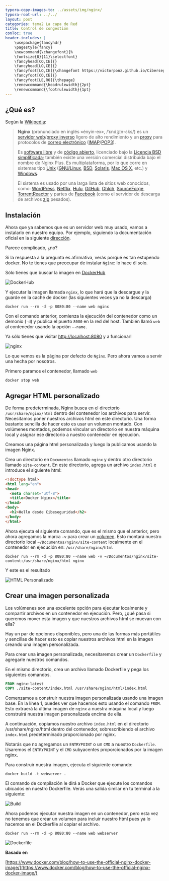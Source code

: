 ```yaml
---
typora-copy-images-to: ../assets/img/nginx/
typora-root-url: ../../
layout: post
categories: tema2 La capa de Red
title: Control de congestión
conToc: true
header-includes: |
    \usepackage{fancyhdr}
    \pagestyle{fancy}
    \newcommand{\changefont}{%
    \fontsize{8}{11}\selectfont}
    \fancyhead[CO,CE]{}
    \fancyhead[LO,CE]{}
    \fancyfoot[LO,CE]{\changefont https://victorponz.github.io/Ciberseguridad-PePS/}
    \fancyfoot[CO,CE]{}
    \fancyfoot[LE,RO]{\thepage}
    \renewcommand{\headrulewidth}{2pt}
    \renewcommand{\footrulewidth}{1pt}
---
```

## ¿Qué es?

Según la [Wikipedia](https://es.wikipedia.org/wiki/Nginx):

> **Nginx** (pronunciado en inglés «ényin-ex», /ˈɛndʒɪn-ɛks/) es un [servidor web](https://es.wikipedia.org/wiki/Servidor_web)/[proxy inverso](https://es.wikipedia.org/wiki/Servidor_proxy) ligero de alto rendimiento y un [proxy](https://es.wikipedia.org/wiki/Servidor_proxy) para protocolos de [correo electrónico](https://es.wikipedia.org/wiki/Correo_electrónico) ([IMAP](https://es.wikipedia.org/wiki/Internet_Message_Access_Protocol)/[POP3](https://es.wikipedia.org/wiki/Post_Office_Protocol)).
>
> Es [software libre](https://es.wikipedia.org/wiki/Software_libre) y de [código abierto](https://es.wikipedia.org/wiki/Código_abierto), licenciado bajo la [Licencia BSD simplificada](https://es.wikipedia.org/wiki/Licencia_BSD#Licencia_BSD_simplificada_o_licencia_FreeBSD_(de_2_cláusulas)); también existe una versión comercial distribuida bajo el nombre de Nginx Plus. Es multiplataforma, por lo que corre en sistemas tipo [Unix](https://es.wikipedia.org/wiki/Unix) ([GNU/Linux](https://es.wikipedia.org/wiki/GNU/Linux), [BSD](https://es.wikipedia.org/wiki/Berkeley_Software_Distribution), [Solaris](https://es.wikipedia.org/wiki/Solaris_(sistema_operativo)), [Mac OS X](https://es.wikipedia.org/wiki/Mac_OS_X), etc.) y [Windows](https://es.wikipedia.org/wiki/Microsoft_Windows).
>
> El sistema es usado por una larga lista de sitios web conocidos, como: [WordPress](https://es.wikipedia.org/wiki/WordPress), [Netflix](https://es.wikipedia.org/wiki/Netflix), [Hulu](https://es.wikipedia.org/wiki/Hulu), [GitHub](https://es.wikipedia.org/wiki/GitHub), [Ohloh](https://es.wikipedia.org/wiki/Ohloh), [SourceForge](https://es.wikipedia.org/wiki/SourceForge), [TorrentReactor](https://es.wikipedia.org/w/index.php?title=TorrentReactor&action=edit&redlink=1) y partes de [Facebook](https://es.wikipedia.org/wiki/Facebook) (como el servidor de descarga de archivos [zip](https://es.wikipedia.org/wiki/Formato_de_compresión_ZIP) pesados).

## Instalación

Ahora que ya sabemos que es un servidor web muy usado, vamos a instalarlo en nuestro equipo. Por ejemplo, siguiendo la documentación oficial en la siguiente [dirección](https://www.nginx.com/resources/wiki/start/topics/tutorials/install/).

Parece complicado, ¿no?

Si la respuesta a la pregunta es afirmativa, verás porqué es tan estupendo docker.  No te tienes que preocupar de instalar `Nginx`: lo hace él solo.

Sólo tienes que buscar la imagen en [DockerHub](https://hub.docker.com/)

![DockerHub](/Ciberseguridad-PePS/assets/img/nginx/image-20210119163606034.png)

Y ejecutar la imagen llamada `nginx`, lo que hará que la descargue y la guarde en la caché de docker (las siguientes veces ya no la descarga)

```
docker run --rm -d -p 8080:80 --name web nginx
```

Con el comando anterior, comienza la ejecución del contenedor como un demonio (`-d`) y publica el puerto `8080` en la red del host. También llamó `web` al contenedor usando la opción `--name.`

Ya sólo tienes que visitar [http://localhost:8080](http://localhost:8080) y a funcionar!

![nginx](/Ciberseguridad-PePS/assets/img/nginx/image-20210119163128052.png)

Lo que vemos es la página por defecto de `Nginx`. Pero ahora vamos a servir una hecha por nosotros.

Primero paramos el contenedor, llamado `web`

```
docker stop web
```

## Agregar HTML personalizado

De forma predeterminada, Nginx busca en el directorio `/usr/share/nginx/html` dentro del contenedor los archivos para servir. Necesitamos poner nuestros archivos html en este directorio. Una forma bastante sencilla de hacer esto es usar un volumen montado. Con volúmenes montados, podemos vincular un directorio en nuestra máquina local y asignar ese directorio a nuestro contenedor en ejecución.

Creamos una página html personalizada y luego la publicamos usando la imagen Nginx.

Crea un directorio en `Documentos` llamado `nginx` y dentro otro directorio llamado `site-content`. En este directorio, agrega un archivo `index.html` e introduce el siguiente html:

```html
<!doctype html>
<html lang="en">
<head>
  <meta charset="utf-8">
  <title>Docker Nginx</title>
</head>
<body>
  <h2>Hello desde Cibeseguridad</h2>
</body>
</html>
```

Ahora ejecuta el siguiente comando, que es el mismo que el anterior, pero ahora agregamos la marca `-v` para crear un [volumen](https://docs.docker.com/storage/bind-mounts/). Esto montará nuestro directorio local `~/Documentos/nginx/site-content` localmente en el contenedor en ejecución en: `/usr/share/nginx/html`

```
docker run --rm -d -p 8080:80 --name web -v ~/Documentos/nginx/site-content:/usr/share/nginx/html nginx
```

Y este es el resultado

![HTML Personalizado](/Ciberseguridad-PePS/assets/img/nginx/image-20210119165540826.png)

## Crear una imagen personalizada

Los volúmenes son una excelente opción para ejecutar localmente y compartir archivos en un contenedor en ejecución. Pero, ¿qué pasa si queremos mover esta imagen y que nuestros archivos html se muevan con ella?

Hay un par de opciones disponibles, pero una de las formas más portátiles y sencillas de hacer esto es copiar nuestros archivos html en la imagen creando una imagen personalizada.

Para crear una imagen personalizada, necesitaremos crear un `Dockerfile` y agregarle nuestros comandos.

En el mismo directorio, crea un archivo llamado Dockerfile y pega los siguientes comandos.

```dockerfile
FROM nginx:latest
COPY ./site-content/index.html /usr/share/nginx/html/index.html
```

Comenzamos a construir nuestra imagen personalizada usando una imagen base. En la línea 1, puedes ver que hacemos esto usando el comando `FROM`. Esto extraerá la última imagen de `nginx`  a nuestra máquina local y luego construirá nuestra imagen personalizada encima de ella.

A continuación, copiamos nuestro archivo `index.html` en el directorio /usr/share/nginx/html dentro del contenedor, sobrescribiendo el archivo `index.html` predeterminado proporcionado por nginx.

Notarás que no agregamos un `ENTRYPOINT` o un `CMD` a nuestro `Dockerfile`. Usaremos el `ENTRYPOINT` y el `CMD` subyacentes proporcionados por la imagen nginx.

Para construir nuestra imagen, ejecuta el siguiente comando:

```
docker build -t webserver .
```
El comando de compilación le dirá a Docker que ejecute los comandos ubicados en nuestro Dockerfile. Verás una salida similar en tu terminal a la siguiente:

![Build](https://lh3.googleusercontent.com/2p49V4yAQHpimfNbMTL89xQiNPGP3xBakNrOhT2sRytiFa0IVVUAr_StlPS6n-zQFRZTZzK4pV4cjVg3mddoZnEpIwK2r_OJ_N_3iWsTchLPloBZdqm-FpBsOGhJwqka9DXrlIlD)

Ahora podemos ejecutar nuestra imagen en un contenedor, pero esta vez no tenemos que crear un volumen para incluir nuestro html pues ya lo hacemos en el Dockerfile al copiar el archivo.

```
docker run --rm -d -p 8080:80 --name web webserver
```

![Dockerfile](/Ciberseguridad-PePS/assets/img/nginx/image-20210119165540826.png)

**Basado en** 

[https://www.docker.com/blog/how-to-use-the-official-nginx-docker-image/](https://www.docker.com/blog/how-to-use-the-official-nginx-docker-image/)

